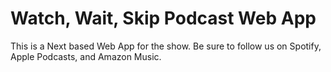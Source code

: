 # Watch, Wait, Skip Podcast Web App

This is a Next based Web App for the show. Be sure to follow us on Spotify, Apple Podcasts, and Amazon Music.
